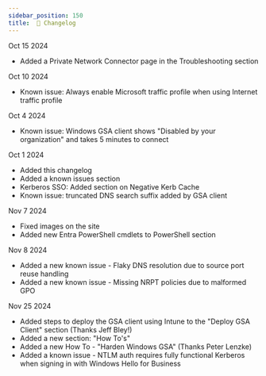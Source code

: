 ```yaml
---
sidebar_position: 150
title:  📝 Changelog
---
```


Oct 15 2024
* Added a Private Network Connector page in the Troubleshooting section

Oct 10 2024
* Known issue: Always enable Microsoft traffic profile when using Internet traffic profile

Oct 4 2024
* Known issue: Windows GSA client shows "Disabled by your organization" and takes 5 minutes to connect

Oct 1 2024
* Added this changelog
* Added a known issues section
* Kerberos SSO: Added section on Negative Kerb Cache
* Known issue: truncated DNS search suffix added by GSA client

Nov 7 2024
* Fixed images on the site
* Added new Entra PowerShell cmdlets to PowerShell section

Nov 8 2024
* Added a new known issue - Flaky DNS resolution due to source port reuse handling
* Added a new known issue - Missing NRPT policies due to malformed GPO

Nov 25 2024
* Added steps to deploy the GSA client using Intune to the "Deploy GSA Client" section (Thanks Jeff Bley!)
* Added a new section: "How To's"
* Added a new How To - "Harden Windows GSA" (Thanks Peter Lenzke)
* Added a known issue - NTLM auth requires fully functional Kerberos when signing in with Windows Hello for Business